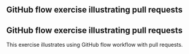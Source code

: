 ## GitHub flow exercise illustrating pull requests
## GitHub flow exercise illustrating pull requests

This exercise illustrates using GitHub flow workflow with pull requests.